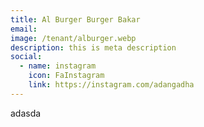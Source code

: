 ```yaml
---
title: Al Burger Burger Bakar
email: 
image: /tenant/alburger.webp
description: this is meta description
social:
  - name: instagram
    icon: FaInstagram
    link: https://instagram.com/adangadha
---
```

adasda